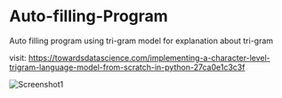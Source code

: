 # Auto-filling-Program
Auto filling program using tri-gram model
for explanation about tri-gram

visit: https://towardsdatascience.com/implementing-a-character-level-trigram-language-model-from-scratch-in-python-27ca0e1c3c3f

![Screenshot1](../master/Screenshots/Screenshot(194).png)
